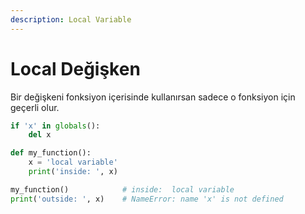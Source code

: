 ```yaml
---
description: Local Variable
---
```


# Local Değişken

Bir değişkeni fonksiyon içerisinde kullanırsan sadece o fonksiyon için geçerli olur.&#x20;

```python
if 'x' in globals():
    del x

def my_function():
    x = 'local variable'
    print('inside: ', x)

my_function()            # inside:  local variable
print('outside: ', x)    # NameError: name 'x' is not defined
```
